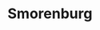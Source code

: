 <!--
  id: 2083
  slug: smorenburg
  type: fortpolio
  categories: JavaScript, HTML/CSS, backend
  tags: CSS, HTML, JavaScript, Wordpress
  clients: Cinographic
  collaboration: 
  prizes: 
  thumbnail: smorenburg1.jpg
  image: smorenburg1.jpg
  images: smorenburg3.jpg, smorenburg1.jpg, smorenburg2.jpg
  inCv: false
  inPortfolio: false
  dateFrom: 2013-02-01
  dateTo: 2013-03-01
-->

# Smorenburg

